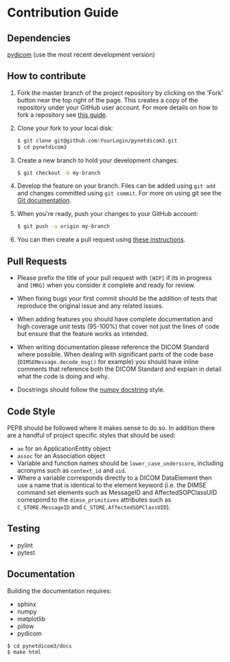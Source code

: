 Contribution Guide
==================

Dependencies
------------
[pydicom](https://github.com/pydicom/pydicom>) (use the most recent development version)

How to contribute
-----------------
1. Fork the master branch of the project repository by clicking on the 'Fork' button near the top right of the page. This creates a copy of the repository under your GitHub user account. For more details on how to fork a repository see [this guide](https://help.github.com/articles/fork-a-repo/).

2. Clone your fork to your local disk:
   ```bash
   $ git clone git@github.com:YourLogin/pynetdicom3.git
   $ cd pynetdicom3
   ```

3. Create a new branch to hold your development changes:
   ```bash
   $ git checkout -b my-branch
   ```

4. Develop the feature on your branch. Files can be added using `git add` and changes committed using `git commit`. For more on using git see the [Git documentation](https://git-scm.com/documentation).

5. When you're ready, push your changes to your GitHub account:
   ```bash
   $ git push -u origin my-branch
   ```

6. You can then create a pull request using [these instructions](https://help.github.com/articles/creating-a-pull-request-from-a-fork).

Pull Requests
-------------

- Please prefix the title of your pull request with `[WIP]` if its in progress and `[MRG]` when you consider it complete and ready for review.

- When fixing bugs your first commit should be the addition of tests that reproduce the original issue and any related issues.

- When adding features you should have complete documentation and high coverage unit tests (95-100%) that cover not just the lines of code but ensure that the feature works as intended.

- When writing documentation please reference the DICOM Standard where possible. When dealing with significant parts of the code base (`DIMSEMessage.decode_msg()` for example) you should have inline comments that reference both the DICOM Standard and explain in detail what the code is doing and why.

- Docstrings should follow the [numpy  docstring](https://numpydoc.readthedocs.io/en/latest/) style.


Code Style
----------
PEP8 should be followed where it makes sense to do so. In addition there are a handful of project specific styles that should be used:
 - `ae` for an ApplicationEntity object
 - `assoc` for an Association object
 - Variable and function names should be `lower_case_underscore`, including acronyms such as `context_id` and `uid`.
 - Where a variable corresponds directly to a DICOM DataElement then use a name that is identical to the element keyword (i.e. the DIMSE command set elements such as MessageID and AffectedSOPClassUID correspond to the `dimse_primitives` attributes such as `C_STORE.MessageID` and `C_STORE.AffectedSOPClassUID`).


Testing
-------
- pylint
- pytest

Documentation
-------------
Building the documentation requires:

- sphinx
- numpy
- matplotlib
- pillow
- pydicom

```bash
$ cd pynetdicom3/docs
$ make html
```
